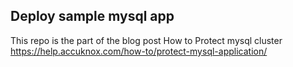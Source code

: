 ## Deploy sample mysql app

This repo is the part of the blog post How to Protect mysql cluster
https://help.accuknox.com/how-to/protect-mysql-application/
